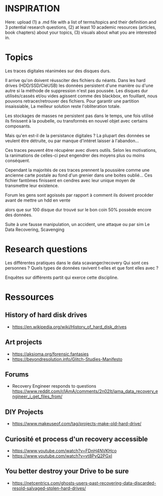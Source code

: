 # INSPIRATION

Here: upload (1) a .md file with a list of terms/topics and their definition and 3 potential research questions, (2) at least 10 academic resources (articles, book chapters) about your topics, (3) visuals about what you are interested in.


# Topics

Les traces digitales réanimées sur des disques durs. 

Il arrive qu'on doivent réussciter des fichiers du néants.
Dans les hard drives (HDD/SSD/CléUSB) les données persistent d'une manière ou d'une autre si la méthode de suppression n'est pas poussée. Les disques dur utilisés/cassés et/ou vides agissent comme des blackbox, en fouillant, nous pouvons retracer/retrouver des fichiers. Pour garantir une partition insaissiable, La meilleur solution reste l'obliteration totale.

Les stockages de masses ne persistent pas dans le temps, une fois utilisé ils finissent à la poubelle, ou transformés en nouvel objet avec certains composants.

Mais qu'en est-il de la persistance digitales ? La plupart des données se veulent être détruite, ou par manque d'intéret laisser à l'abandon...

Ces traces peuvent être récupérer avec divers outils. Selon les motivations, la ranimations de celles-ci peut engendrer des moyens plus ou moins conséquent. 

Cependant la majorités de ces traces prennent la poussière comme une ancienne carte postale au fond d'un grenier dans une boites oublié... Ces fichier fantômes finissent en cendres avec leur unique moyen de transmettre leur existence. 



Forum les gens sont agoissés par rapport à comment ils doivent procéder avant de mettre un hdd en vente

alors que sur 100 disque dur trouvé sur le bon coin 50% possède encore des données.


Suite à une fausse manipulation, un accident, une attaque ou par sim
Le Data Recovering, Scavenging

# Research questions

Les différentes pratiques dans le data scavanger/recovery
Qui sont ces personnes ? Quels types de données ravivent t-elles et que font elles avec ?

Enquêtes sur différents partit qui exerce cette discipline.


# Ressources

## History of hard disk drives
- https://en.wikipedia.org/wiki/History_of_hard_disk_drives

## Art projects
- https://aksioma.org/forensic.fantasies
- https://beyondresolution.info/Glitch-Studies-Manifesto

## Forums
- Recovery Engineer responds to questions 
https://www.reddit.com/r/IAmA/comments/2n02lt/iama_data_recovery_engineer_i_get_files_from/

## DIY Projects
- https://www.makeuseof.com/tag/projects-make-old-hard-drive/

## Curiosité et process d'un recovery accessible
- https://www.youtube.com/watch?v=FDnH4NVKHco
- https://www.youtube.com/watch?v=vt8PyQ2PGxI

## You better destroy your Drive to be sure
- https://netcentrics.com/ghosts-users-past-recovering-data-discarded-resold-salvaged-stolen-hard-drives/

